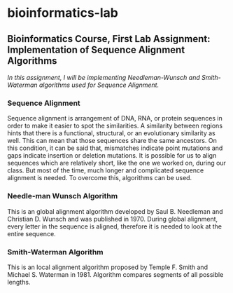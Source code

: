 # bioinformatics-lab
## Bioinformatics Course, First Lab Assignment: Implementation of Sequence Alignment Algorithms
_In this assignment, I will be implementing Needleman-Wunsch and Smith-Waterman algorithms used for Sequence Alignment._

### Sequence Alignment
Sequence alignment is arrangement of DNA, RNA, or protein sequences in order to make it easier to spot the similarities. A similarity between regions hints that there is a functional, structural, or an evolutionary similarity as well. This can mean that those sequences share the same ancestors. On this condition, it can be said that, mismatches indicate point mutations and gaps indicate insertion or deletion mutations. It is possible for us to align sequences which are relatively short, like the one we worked on, during our class. But most of the time, much longer and complicated sequence alignment is needed. To overcome this, algorithms can be used. 

### Needle-man Wunsch Algorithm
This is an global alignment algorithm developed by Saul B. Needleman and Christian D. Wunsch and was published in 1970. During global alignment, every letter in the sequence is aligned, therefore it is needed to look at the entire sequence. 

### Smith-Waterman Algorithm
This is an local alignment algorithm proposed by Temple F. Smith and Michael S. Waterman in 1981. Algorithm compares segments of all possible lengths.
